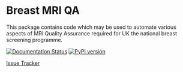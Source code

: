 # Breast MRI QA
This package contains code which may be used to automate various aspects of MRI Quality Assurance required for UK the national breast screening programme.

[![Documentation Status](https://readthedocs.org/projects/breast-mri-qa/badge/?version=latest)](http://breast-mri-qa.readthedocs.io/en/latest/?badge=latest)
[![PyPI version](https://badge.fury.io/py/breast_mri_qa.svg)](https://badge.fury.io/py/breast_mri_qa)





[Issue Tracker](https://github.com/aaronfowles/breast_mri_qa/issues)
